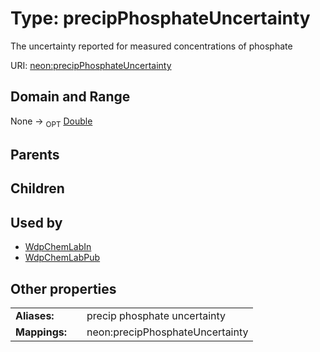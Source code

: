 
# Type: precipPhosphateUncertainty


The uncertainty reported for measured concentrations of phosphate

URI: [neon:precipPhosphateUncertainty](https://data.neonscience.org/precipPhosphateUncertainty)


## Domain and Range

None ->  <sub>OPT</sub> [Double](types/Double.md)

## Parents


## Children


## Used by

 * [WdpChemLabIn](WdpChemLabIn.md)
 * [WdpChemLabPub](WdpChemLabPub.md)

## Other properties

|  |  |  |
| --- | --- | --- |
| **Aliases:** | | precip phosphate uncertainty |
| **Mappings:** | | neon:precipPhosphateUncertainty |


